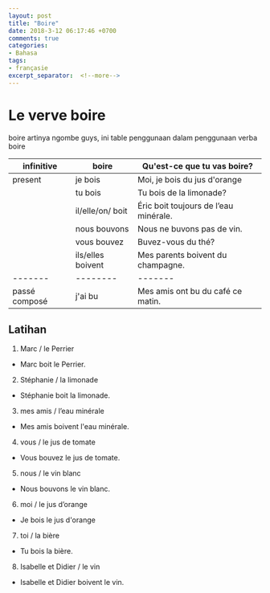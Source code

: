 ```yaml
---
layout: post
title: "Boire"
date: 2018-3-12 06:17:46 +0700
comments: true
categories:
- Bahasa
tags:
- françasie
excerpt_separator:  <!--more-->
---
```

# Le verve boire

boire artinya ngombe guys, ini table penggunaan dalam penggunaan verba boire

|infinitive|boire|Qu'est-ce que tu vas boire?|
|----------|------|--------------------------|
|present   | je bois |Moi, je bois du jus d'orange|
|	|tu bois|Tu bois de la limonade?|
|	| il/elle/on/ boit| Éric boit toujours de l’eau minérale.|
|	|nous bouvons|Nous ne buvons pas de vin.|
|	|vous bouvez |Buvez-vous du thé?|
|	|ils/elles boivent|Mes parents boivent du champagne.|
|-------|--------|-------|
|passé composé| j'ai bu|Mes amis ont bu du café ce matin.|



## Latihan

1. Marc / le Perrier
- Marc boit le Perrier.
2. Stéphanie / la limonade
- Stéphanie boit la limonade.
3. mes amis / l’eau minérale
- Mes amis boivent l'eau minérale.
4. vous / le jus de tomate
- Vous bouvez le jus de tomate.
5. nous / le vin blanc
- Nous bouvons le vin blanc.
6. moi / le jus d’orange
- Je bois le jus d'orange
7. toi / la bière
- Tu bois la bière.
8. Isabelle et Didier / le vin
- Isabelle et Didier boivent le vin.
